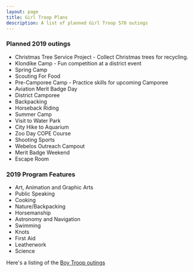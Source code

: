 ```yaml
---
layout: page
title: Girl Troop Plans
description: A list of planned Girl Troop 570 outings
---
```


### Planned 2019 outings ###

- Christmas Tree Service Project - Collect Christmas trees for recycling.
- Klondike Camp - Fun competition at a district event
- Spring Camp
- Scouting For Food
- Pre-Camporee Camp - Practice skills for upcoming Camporee
- Aviation Merit Badge Day
- District Camporee
- Backpacking
- Horseback Riding
- Summer Camp
- Visit to Water Park
- City Hike to Aquarium
- Zoo Day COPE Course
- Shooting Sports
- Webelos Outreach Campout
- Merit Badge Weekend
- Escape Room

### 2019 Program Features ###

- Art, Animation and Graphic Arts
- Public Speaking
- Cooking
- Nature/Backpacking
- Horsemanship
- Astronomy and Navigation
- Swimming
- Knots
- First Aid
- Leatherwork
- Science

Here's a listing of the [Boy Troop outings](/outings)